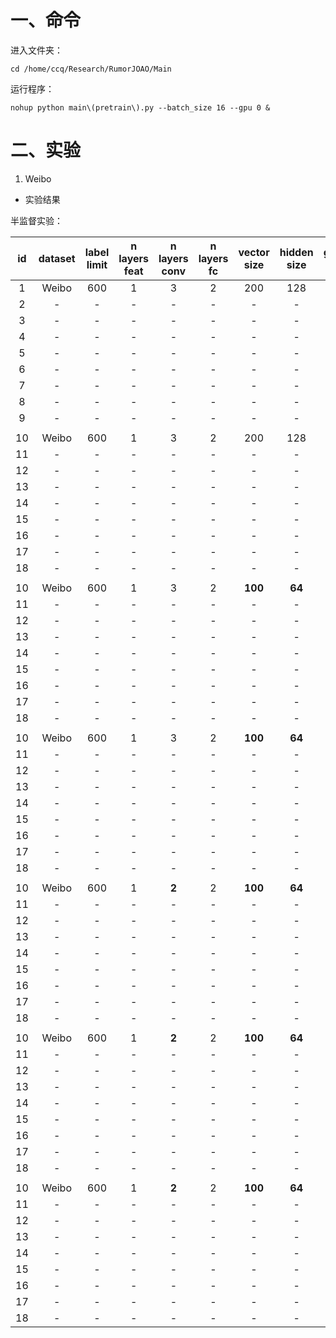 # 一、命令

进入文件夹：

```shell script
cd /home/ccq/Research/RumorJOAO/Main
```

运行程序：

```shell script
nohup python main\(pretrain\).py --batch_size 16 --gpu 0 &
```

# 二、实验

1. Weibo

 - 实验结果
 
 半监督实验：
 
 | id | dataset | label limit | n layers feat | n layers conv | n layers fc | vector size | hidden size | global pool | skip connection | res branch | dropout | edge norm | lr | ft lr | aug mode | aug ratio | gamma joao | batch size | k |  test acc | max acc |
 | :----: | :----: | :----: | :----: | :----: | :----: | :----: | :----: | :----: | :----: | :----: | :----: | :----: | :----: | :----: | :----: | :----: | :----: | :----: | :----: | :----: | :----: |
 | 1 | Weibo | 600 | 1 | 3 | 2 | 200 | 128 | sum | False | BNConvReLU | 0 | True | 0.001 | 0.001 | sample | 0.2 | 0.1 | 16 | **10** | 0.659±0.029 | 0.711 |
 | 2 | - | - | - | - | - | - | - | - | - | - | - | - | - | - | - | - | - | - | **20** | 0.735±0.043 | 0.804 |
 | 3 | - | - | - | - | - | - | - | - | - | - | - | - | - | - | - | - | - | - | **40** | 0.832±0.030 | 0.870 |
 | 4 | - | - | - | - | - | - | - | - | - | - | - | - | - | - | - | - | - | - | **80** | 0.862±0.017 | 0.890 |
 | 5 | - | - | - | - | - | - | - | - | - | - | - | - | - | - | - | - | - | - | **100** | 0.872±0.018 | 0.903 |
 | 6 | - | - | - | - | - | - | - | - | - | - | - | - | - | - | - | - | - | - | **200** | 0.899±0.008 | 0.910 |
 | 7 | - | - | - | - | - | - | - | - | - | - | - | - | - | - | - | - | - | - | **300** | 0.912±0.012 | 0.937 |
 | 8 | - | - | - | - | - | - | - | - | - | - | - | - | - | - | - | - | - | - | **500** | 0.920±0.010 | 0.934 |
 | 9 | - | - | - | - | - | - | - | - | - | - | - | - | - | - | - | - | - | - | **∞** | 0.942±0.006 | 0.954 |
 | |
 | 10 | Weibo | 600 | 1 | 3 | 2 | 200 | 128 | sum | False | BNConvReLU | **0.3** | True | 0.001 | 0.001 | sample | 0.2 | 0.1 | 16 | **10** | 0.688±0.053 | 0.794 |
 | 11 | - | - | - | - | - | - | - | - | - | - | - | - | - | - | - | - | - | - | **20** | 0.752±0.035 | 0.828 |
 | 12 | - | - | - | - | - | - | - | - | - | - | - | - | - | - | - | - | - | - | **40** | 0.806±0.032 | 0.868 |
 | 13 | - | - | - | - | - | - | - | - | - | - | - | - | - | - | - | - | - | - | **80** | 0.862±0.019 | 0.900 |
 | 14 | - | - | - | - | - | - | - | - | - | - | - | - | - | - | - | - | - | - | **100** | 0.879±0.017 | 0.905 |
 | 15 | - | - | - | - | - | - | - | - | - | - | - | - | - | - | - | - | - | - | **200** | 0.903±0.014 | 0.930 |
 | 16 | - | - | - | - | - | - | - | - | - | - | - | - | - | - | - | - | - | - | **300** | 0.919±0.011 | 0.946 |
 | 17 | - | - | - | - | - | - | - | - | - | - | - | - | - | - | - | - | - | - | **500** | 0.931±0.010 | 0.952 |
 | 18 | - | - | - | - | - | - | - | - | - | - | - | - | - | - | - | - | - | - | **∞** | 0.948±0.007 | 0.963 |
 | |
 | 10 | Weibo | 600 | 1 | 3 | 2 | **100** | **64** | sum | False | BNConvReLU | **0.3** | True | 0.001 | 0.001 | sample | 0.2 | 0.1 | 16 | **10** | 0.679±0.049 | 0.787 |
 | 11 | - | - | - | - | - | - | - | - | - | - | - | - | - | - | - | - | - | - | **20** | 0.746±0.045 | 0.842 |
 | 12 | - | - | - | - | - | - | - | - | - | - | - | - | - | - | - | - | - | - | **40** | 0.809±0.028 | 0.861 |
 | 13 | - | - | - | - | - | - | - | - | - | - | - | - | - | - | - | - | - | - | **80** | 0.851±0.017 | 0.899 |
 | 14 | - | - | - | - | - | - | - | - | - | - | - | - | - | - | - | - | - | - | **100** | 0.860±0.018 | 0.892 |
 | 15 | - | - | - | - | - | - | - | - | - | - | - | - | - | - | - | - | - | - | **200** | 0.894±0.015 | 0.924 |
 | 16 | - | - | - | - | - | - | - | - | - | - | - | - | - | - | - | - | - | - | **300** | 0.909±0.011 | 0.940 |
 | 17 | - | - | - | - | - | - | - | - | - | - | - | - | - | - | - | - | - | - | **500** | 0.921±0.008 | 0.940 |
 | 18 | - | - | - | - | - | - | - | - | - | - | - | - | - | - | - | - | - | - | **∞** | 0.944±0.007 | 0.959 |
 | |
 | 10 | Weibo | 600 | 1 | 3 | 2 | **100** | **64** | sum | **True** | BNConvReLU | **0.3** | True | 0.001 | 0.001 | sample | 0.2 | 0.1 | 16 | **10** | 0.659±0.061 | 0.748 |
 | 11 | - | - | - | - | - | - | - | - | - | - | - | - | - | - | - | - | - | - | **20** | 0.763±0.046 | 0.835 |
 | 12 | - | - | - | - | - | - | - | - | - | - | - | - | - | - | - | - | - | - | **40** | 0.810±0.030 | 0.850 |
 | 13 | - | - | - | - | - | - | - | - | - | - | - | - | - | - | - | - | - | - | **80** | 0.848±0.013 | 0.869 |
 | 14 | - | - | - | - | - | - | - | - | - | - | - | - | - | - | - | - | - | - | **100** | 0.869±0.017 | 0.902 |
 | 15 | - | - | - | - | - | - | - | - | - | - | - | - | - | - | - | - | - | - | **200** | 0.893±0.013 | 0.912 |
 | 16 | - | - | - | - | - | - | - | - | - | - | - | - | - | - | - | - | - | - | **300** | 0.902±0.009 | 0.917 |
 | 17 | - | - | - | - | - | - | - | - | - | - | - | - | - | - | - | - | - | - | **500** | 0.924±0.008 | 0.939 |
 | 18 | - | - | - | - | - | - | - | - | - | - | - | - | - | - | - | - | - | - | **∞** | 0.946±0.005 | 0.953 |
 | |
 | 10 | Weibo | 600 | 1 | **2** | 2 | **100** | **64** | sum | **True** | BNConvReLU | **0.3** | True | 0.001 | 0.001 | sample | 0.2 | 0.1 | 16 | **10** | 0.652±0.055 | 0.760 |
 | 11 | - | - | - | - | - | - | - | - | - | - | - | - | - | - | - | - | - | - | **20** | 0.748±0.040 | 0.814 |
 | 12 | - | - | - | - | - | - | - | - | - | - | - | - | - | - | - | - | - | - | **40** | 0.799±0.034 | 0.861 |
 | 13 | - | - | - | - | - | - | - | - | - | - | - | - | - | - | - | - | - | - | **80** | 0.853±0.015 | 0.880 |
 | 14 | - | - | - | - | - | - | - | - | - | - | - | - | - | - | - | - | - | - | **100** | 0.857±0.019 | 0.896 |
 | 15 | - | - | - | - | - | - | - | - | - | - | - | - | - | - | - | - | - | - | **200** | 0.887±0.012 | 0.904 |
 | 16 | - | - | - | - | - | - | - | - | - | - | - | - | - | - | - | - | - | - | **300** | 0.897±0.012 | 0.917 |
 | 17 | - | - | - | - | - | - | - | - | - | - | - | - | - | - | - | - | - | - | **500** | 0.919±0.009 | 0.936 |
 | 18 | - | - | - | - | - | - | - | - | - | - | - | - | - | - | - | - | - | - | **∞** | 0.943±0.006 | 0.950 |
 | |
 | 10 | Weibo | 600 | 1 | **2** | 2 | **100** | **64** | sum | **True** | BNConvReLU | **0.3** | True | 0.001 | 0.001 | sample | 0.2 | 0.1 | **32** | **10** | 0.669±0.043 | 0.746 |
 | 11 | - | - | - | - | - | - | - | - | - | - | - | - | - | - | - | - | - | - | **20** | 0.744±0.035 | 0.799 |
 | 12 | - | - | - | - | - | - | - | - | - | - | - | - | - | - | - | - | - | - | **40** | 0.793±0.034 | 0.840 |
 | 13 | - | - | - | - | - | - | - | - | - | - | - | - | - | - | - | - | - | - | **80** | 0.850±0.016 | 0.879 |
 | 14 | - | - | - | - | - | - | - | - | - | - | - | - | - | - | - | - | - | - | **100** | 0.863±0.016 | 0.889 |
 | 15 | - | - | - | - | - | - | - | - | - | - | - | - | - | - | - | - | - | - | **200** | 0.888±0.012 | 0.908 |
 | 16 | - | - | - | - | - | - | - | - | - | - | - | - | - | - | - | - | - | - | **300** | 0.903±0.011 | 0.918 |
 | 17 | - | - | - | - | - | - | - | - | - | - | - | - | - | - | - | - | - | - | **500** | 0.919±0.007 | 0.931 |
 | 18 | - | - | - | - | - | - | - | - | - | - | - | - | - | - | - | - | - | - | **∞** | 0.942±0.006 | 0.955 |
 | |
 | 10 | Weibo | 600 | 1 | **2** | 2 | **100** | **64** | sum | **True** | BNConvReLU | **0.3** | **False** | 0.001 | 0.001 | sample | 0.2 | 0.1 | **32** | **10** | 0.649±0.046 | 0.736 |
 | 11 | - | - | - | - | - | - | - | - | - | - | - | - | - | - | - | - | - | - | **20** | 0.712±0.035 | 0.775 |
 | 12 | - | - | - | - | - | - | - | - | - | - | - | - | - | - | - | - | - | - | **40** | 0.760±0.039 | 0.845 |
 | 13 | - | - | - | - | - | - | - | - | - | - | - | - | - | - | - | - | - | - | **80** | 0.803±0.025 | 0.856 |
 | 14 | - | - | - | - | - | - | - | - | - | - | - | - | - | - | - | - | - | - | **100** | 0.815±0.032 | 0.878 |
 | 15 | - | - | - | - | - | - | - | - | - | - | - | - | - | - | - | - | - | - | **200** | 0.855±0.019 | 0.900 |
 | 16 | - | - | - | - | - | - | - | - | - | - | - | - | - | - | - | - | - | - | **300** | 0.868±0.021 | 0.921 |
 | 17 | - | - | - | - | - | - | - | - | - | - | - | - | - | - | - | - | - | - | **500** | 0.889±0.013 | 0.918 |
 | 18 | - | - | - | - | - | - | - | - | - | - | - | - | - | - | - | - | - | - | **∞** |  0.921±0.011 | 0.943 |

